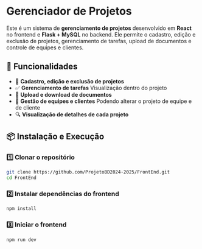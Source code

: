 # Gerenciador de Projetos

Este é um sistema de **gerenciamento de projetos** desenvolvido em **React** no frontend e **Flask + MySQL** no backend. Ele permite o cadastro, edição e exclusão de projetos, gerenciamento de tarefas, upload de documentos e controle de equipes e clientes.

## 🚀 Funcionalidades

- 📌 **Cadastro, edição e exclusão de projetos**
- ✅ **Gerenciamento de tarefas** Visualização dentro do projeto
- 📂 **Upload e download de documentos**
- 🏢 **Gestão de equipes e clientes** Podendo alterar o projeto de equipe e de cliente
- 🔍 **Visualização de detalhes de cada projeto**

## 📦 Instalação e Execução

### 1️⃣ Clonar o repositório
```sh
git clone https://github.com/ProjetoBD2024-2025/FrontEnd.git
cd FrontEnd
```

### 2️⃣ Instalar dependências do frontend
```sh
npm install
```

### 3️⃣ Iniciar o frontend
```sh
npm run dev
```
